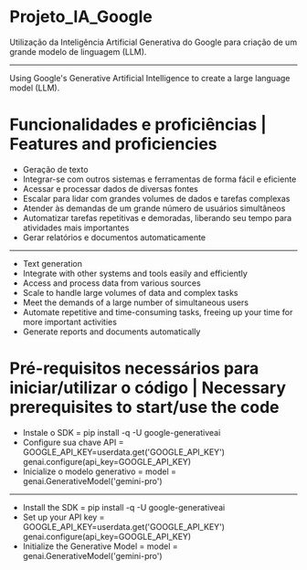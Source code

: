 # Projeto_IA_Google
Utilização da Inteligência Artificial Generativa do Google para criação de um grande modelo de linguagem (LLM).
___________________________________________________________________________________________________________________________
Using Google's Generative Artificial Intelligence to create a large language model (LLM).
# Funcionalidades e proficiências | Features and proficiencies
- Geração de texto
- Integrar-se com outros sistemas e ferramentas de forma fácil e eficiente
- Acessar e processar dados de diversas fontes
- Escalar para lidar com grandes volumes de dados e tarefas complexas
- Atender às demandas de um grande número de usuários simultâneos
- Automatizar tarefas repetitivas e demoradas, liberando seu tempo para atividades mais importantes
- Gerar relatórios e documentos automaticamente
__________________________________________________________________________________________________________________________
- Text generation
- Integrate with other systems and tools easily and efficiently
- Access and process data from various sources
- Scale to handle large volumes of data and complex tasks
- Meet the demands of a large number of simultaneous users
- Automate repetitive and time-consuming tasks, freeing up your time for more important activities
- Generate reports and documents automatically
# Pré-requisitos necessários para iniciar/utilizar o código | Necessary prerequisites to start/use the code
- Instale o SDK = pip install -q -U google-generativeai
- Configure sua chave API = GOOGLE_API_KEY=userdata.get('GOOGLE_API_KEY') genai.configure(api_key=GOOGLE_API_KEY)
- Inicialize o modelo generativo = model = genai.GenerativeModel('gemini-pro')
__________________________________________________________________________________________________________________________
- Install the SDK = pip install -q -U google-generativeai
- Set up your API key = GOOGLE_API_KEY=userdata.get('GOOGLE_API_KEY') genai.configure(api_key=GOOGLE_API_KEY)
- Initialize the Generative Model = model = genai.GenerativeModel('gemini-pro')
